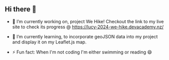 ## Hi there 👋

- 🔭 I’m currently working on, project We Hike! Checkout the link to my live site to check its progress @ https://lucy-2024-we-hike.devacademy.nz/
- 🌱 I’m currently learning, to incorporate geoJSON data into my project and display it on my Leaflet.js map.

- ⚡ Fun fact: When I'm not coding I'm either swimming or reading 😄
<!--
**Lucy-Mckenzie/Lucy-Mckenzie** is a ✨ _special_ ✨ repository because its `README.md` (this file) appears on your GitHub profile.

Here are some ideas to get you started:

- 🔭 I’m currently working on ...
- 🌱 I’m currently learning ...
- 👯 I’m looking to collaborate on ...
- 🤔 I’m looking for help with ...
- 💬 Ask me about ...
- 📫 How to reach me: ...
- 😄 Pronouns: ...
- ⚡ Fun fact: ...
-->
